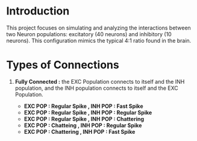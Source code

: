 # Introduction
This project focuses on simulating and analyzing the interactions between two Neuron populations: excitatory (40 neurons) and inhibitory (10 neurons). This configuration mimics the typical 4:1 ratio found in the brain.
# Types of Connections
1. **Fully Connected :** the EXC Population connects to itself and the INH population, and the INH population connects to itself and the EXC Population.
   
   * **EXC POP : Regular Spike , INH POP : Fast Spike**
   * **EXC POP : Regular Spike , INH POP : Regular Spike**
   * **EXC POP : Regular Spike , INH POP : Chattering**
   * **EXC POP : Chatteing , INH POP : Regular Spike**
   * **EXC POP : Chattering , INH POP : Fast Spike**
